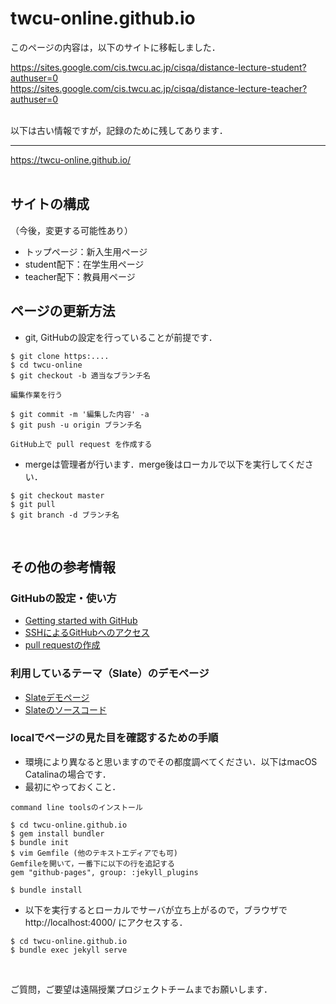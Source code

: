 # twcu-online.github.io

このページの内容は，以下のサイトに移転しました．

https://sites.google.com/cis.twcu.ac.jp/cisqa/distance-lecture-student?authuser=0  
https://sites.google.com/cis.twcu.ac.jp/cisqa/distance-lecture-teacher?authuser=0

<br />
以下は古い情報ですが，記録のために残してあります．
<hr>

https://twcu-online.github.io/
<br />
<br />

## サイトの構成

（今後，変更する可能性あり）

- トップページ：新入生用ページ  
- student配下：在学生用ページ  
- teacher配下：教員用ページ

## ページの更新方法

- git, GitHubの設定を行っていることが前提です．  
```
$ git clone https:....
$ cd twcu-online
$ git checkout -b 適当なブランチ名

編集作業を行う

$ git commit -m '編集した内容' -a
$ git push -u origin ブランチ名

GitHub上で pull request を作成する
```

- mergeは管理者が行います．merge後はローカルで以下を実行してください．
```
$ git checkout master
$ git pull
$ git branch -d ブランチ名
```
<br />

## その他の参考情報

### GitHubの設定・使い方

- [Getting started with GitHub](https://help.github.com/en/github/getting-started-with-github)  
- [SSHによるGitHubへのアクセス](https://help.github.com/en/github/authenticating-to-github/connecting-to-github-with-ssh)  
- [pull requestの作成](https://help.github.com/en/github/collaborating-with-issues-and-pull-requests/about-pull-requests)

### 利用しているテーマ（Slate）のデモページ

- [Slateデモページ](https://pages-themes.github.io/slate/)  
- [Slateのソースコード](https://github.com/pages-themes/slate)

### localでページの見た目を確認するための手順

- 環境により異なると思いますのでその都度調べてください．以下はmacOS Catalinaの場合です．  
- 最初にやっておくこと．  
```
command line toolsのインストール

$ cd twcu-online.github.io
$ gem install bundler
$ bundle init
$ vim Gemfile (他のテキストエディアでも可)
Gemfileを開いて，一番下に以下の行を追記する
gem "github-pages", group: :jekyll_plugins

$ bundle install
```

- 以下を実行するとローカルでサーバが立ち上がるので，ブラウザでhttp://localhost:4000/ にアクセスする．  
```
$ cd twcu-online.github.io
$ bundle exec jekyll serve
```
<br />

ご質問，ご要望は遠隔授業プロジェクトチームまでお願いします．
